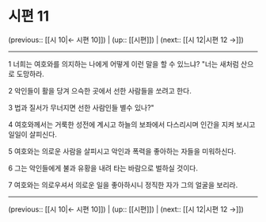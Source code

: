 # 시편 11

(previous:: [[시 10|← 시편 10]]) | (up:: [[시편]]) | (next:: [[시 12|시편 12 →]])

***




1 
너희는 여호와를 의지하는 나에게 어떻게 이런 말을 할 수 있느냐? "너는 새처럼 산으로 도망하라. 



2 
악인들이 활을 당겨 으슥한 곳에서 선한 사람들을 쏘려고 한다. 



3 
법과 질서가 무너지면 선한 사람인들 별수 있나?" 



4 
여호와께서는 거룩한 성전에 계시고 하늘의 보좌에서 다스리시며 인간을 지켜 보시고 일일이 살피신다. 



5 
여호와는 의로운 사람을 살피시고 악인과 폭력을 좋아하는 자들을 미워하신다. 



6 
그는 악인들에게 불과 유황을 내려 타는 바람으로 벌하실 것이다. 



7 
여호와는 의로우셔서 의로운 일을 좋아하시니 정직한 자가 그의 얼굴을 보리라.

***

(previous:: [[시 10|← 시편 10]]) | (up:: [[시편]]) | (next:: [[시 12|시편 12 →]])

